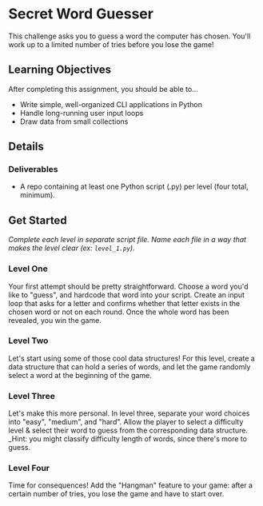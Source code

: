 # Secret Word Guesser

This challenge asks you to guess a word the computer has chosen. You'll work up to a limited number of tries before you lose the game!

## Learning Objectives

After completing this assignment, you should be able to...

* Write simple, well-organized CLI applications in Python
* Handle long-running user input loops
* Draw data from small collections

## Details

### Deliverables

* A repo containing at least one Python script (.py) per level (four total, minimum).

## Get Started

_Complete each level in separate script file. Name each file in a way that makes the level clear (ex: `level_1.py`)._

### Level One

Your first attempt should be pretty straightforward. Choose a word you'd like to "guess", and hardcode that word into your script. Create an input loop that asks for a letter and confirms whether that letter exists in the chosen word or not on each round. Once the whole word has been revealed, you win the game.

### Level Two

Let's start using some of those cool data structures! For this level, create a data structure that can hold a series of words, and let the game randomly select a word at the beginning of the game.

### Level Three

Let's make this more personal. In level three, separate your word choices into "easy", "medium", and "hard". Allow the player to select a difficulty level & select their word to guess from the corresponding data structure. _Hint: you might classify difficulty length of words, since there's more to guess.

### Level Four

Time for consequences! Add the "Hangman" feature to your game: after a certain number of tries, you lose the game and have to start over.
